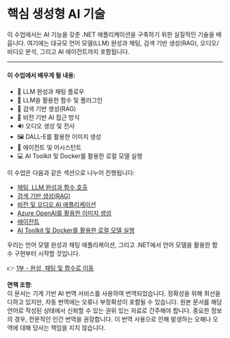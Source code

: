 # 핵심 생성형 AI 기술

이 수업에서는 AI 기능을 갖춘 .NET 애플리케이션을 구축하기 위한 실질적인 기술을 배웁니다. 여기에는 대규모 언어 모델(LLM) 완성과 채팅, 검색 기반 생성(RAG), 오디오/비디오 분석, 그리고 AI 에이전트까지 포함됩니다.

---

#### 이 수업에서 배우게 될 내용:

- 🌟 LLM 완성과 채팅 플로우  
- 🔗 LLM을 활용한 함수 및 플러그인  
- 🔎 검색 기반 생성(RAG)  
- 👀 비전 기반 AI 접근 방식  
- 🔊 오디오 생성 및 전사  
- 🖼️ DALL-E를 활용한 이미지 생성  
- 🧩 에이전트 및 어시스턴트  
- 💻 AI Toolkit 및 Docker를 활용한 로컬 모델 실행  

이 수업은 다음과 같은 섹션으로 나누어 진행됩니다:

- [채팅, LLM 완성과 함수 호출](./01-lm-completions-functions.md)  
- [검색 기반 생성(RAG)](./02-retrieval-augmented-generation.md)  
- [비전 및 오디오 AI 애플리케이션](./03-vision-audio.md)  
- [Azure OpenAI를 활용한 이미지 생성](./05-ImageGenerationOpenAI.md)  
- [에이전트](04-agents.md)  
- [AI Toolkit 및 Docker를 활용한 로컬 모델 실행](./06-AIToolkitAndDockerModels.md)  

우리는 언어 모델 완성과 채팅 애플리케이션, 그리고 .NET에서 언어 모델을 활용한 함수 구현부터 시작할 것입니다.

👉 [1부 - 완성, 채팅 및 함수로 이동](./01-lm-completions-functions.md)  

**면책 조항**:  
이 문서는 기계 기반 AI 번역 서비스를 사용하여 번역되었습니다. 정확성을 위해 최선을 다하고 있지만, 자동 번역에는 오류나 부정확성이 포함될 수 있습니다. 원본 문서를 해당 언어로 작성된 상태에서 신뢰할 수 있는 권위 있는 자료로 간주해야 합니다. 중요한 정보의 경우, 전문적인 인간 번역을 권장합니다. 이 번역 사용으로 인해 발생하는 오해나 오역에 대해 당사는 책임을 지지 않습니다.